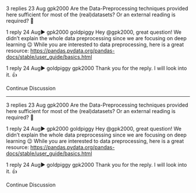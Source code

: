 

<!--
 * @version:
 * @Author:  StevenJokes https://github.com/StevenJokes
 * @Date: 2020-09-13 21:18:01
 * @LastEditors:  StevenJokes https://github.com/StevenJokes
 * @LastEditTime: 2020-09-13 21:18:25
 * @Description:http://preview.d2l.ai/d2l-en/master/chapter_preliminaries/pandas.html
 * @TODO::
 * @Reference:
-->

3 replies
23 Aug
gpk​2000
Are the Data-Preprocessing techniques provided here sufficient for most of the (real)datasets? Or an external reading is required? :thinking:

1 reply
24 Aug▶ gpk2000
goldpiggy
Hey @gpk2000, great question! We didn’t explain the whole data preprocessing since we are focusing on deep learning :wink: While you are interested to data preprocessing, here is a great resource: https://pandas.pydata.org/pandas-docs/stable/user_guide/basics.html

1 reply
24 Aug▶ goldpiggy
gpk​2000
Thank you for the reply. I will look into it. :+1:

Continue Discussion

---

3 replies
23 Aug
gpk​2000
Are the Data-Preprocessing techniques provided here sufficient for most of the (real)datasets? Or an external reading is required? :thinking:

1 reply
24 Aug▶ gpk2000
goldpiggy
Hey @gpk2000, great question! We didn’t explain the whole data preprocessing since we are focusing on deep learning :wink: While you are interested to data preprocessing, here is a great resource: https://pandas.pydata.org/pandas-docs/stable/user_guide/basics.html

1 reply
24 Aug▶ goldpiggy
gpk​2000
Thank you for the reply. I will look into it. :+1:

Continue Discussion
